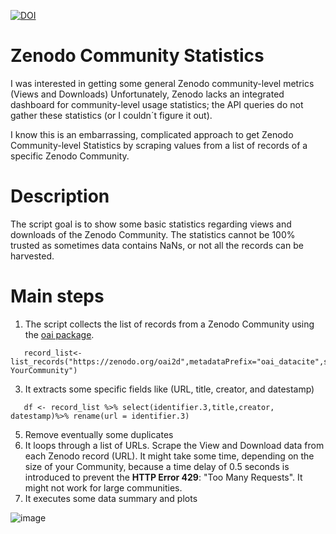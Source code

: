 [![DOI](https://zenodo.org/badge/685491513.svg)](https://zenodo.org/badge/latestdoi/685491513)
# Zenodo Community Statistics
I was interested in getting some general Zenodo community-level metrics (Views and Downloads)
Unfortunately, Zenodo lacks an integrated dashboard for community-level usage statistics; the API queries do not gather these statistics (or I couldn´t figure it out). 

I know this is an embarrassing, complicated approach to get Zenodo Community-level Statistics by scraping values from a list of records of a specific Zenodo Community. 



# Description
The script goal is to show some basic statistics regarding views and downloads of the Zenodo Community.
The statistics cannot be 100% trusted as sometimes data contains NaNs, or not all the records can be harvested.

# Main steps
1) The script collects the list of records from a Zenodo Community using the [oai package](https://cran.r-project.org/web/packages/oai/index.html).
```
   record_list<- list_records("https://zenodo.org/oai2d",metadataPrefix="oai_datacite",set="user-YourCommunity")
```
3) It extracts some specific fields like (URL, title, creator, and datestamp)
```
   df <- record_list %>% select(identifier.3,title,creator, datestamp)%>% rename(url = identifier.3)  
```
5) Remove eventually some duplicates
6) It loops through a list of URLs. Scrape the View and Download data from each Zenodo record (URL).
It might take some time, depending on the size of your Community, because a time delay of 0.5 seconds is introduced
to  prevent the **HTTP Error 429**: "Too Many Requests". It might not work for large communities.
7) It executes some data summary and plots
   
![image](https://github.com/sdellachiesa/ZenodoCommunityStats/assets/24674756/4d04fc9c-6e17-4969-b335-72f7e58759c8)
